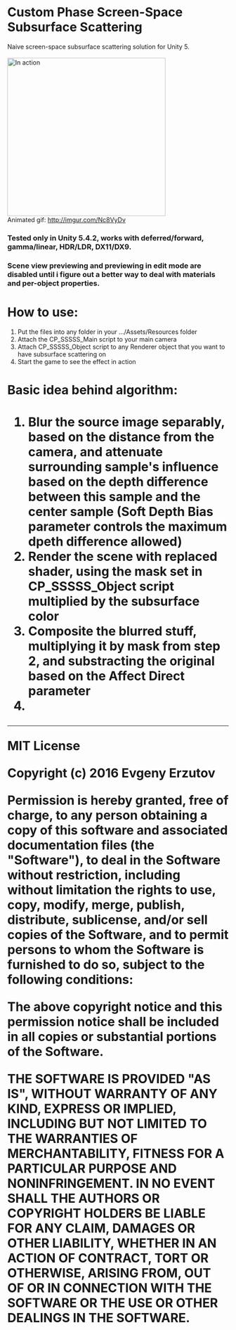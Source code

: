 # Custom Phase Screen-Space Subsurface Scattering
Naive screen-space subsurface scattering solution for Unity 5.<br><br>
<img src="http://customphase.ru/download/img/CP_SSSSS_1.PNG" alt="In action" width="360"/> <br>
Animated gif: http://imgur.com/Nc8VyDv

<h3>Tested only in Unity 5.4.2, works with deferred/forward, gamma/linear, HDR/LDR, DX11/DX9.</h3>
<h3>Scene view previewing and previewing in edit mode are disabled until i figure out a better way to deal with materials and per-object properties.</h3>

<h1>How to use:</h1>
<ol>
<li>Put the files into any folder in your .../Assets/Resources folder</li>
<li>Attach the CP_SSSSS_Main script to your main camera</li>
<li>Attach CP_SSSSS_Object script to any Renderer object that you want to have subsurface scattering on</li>
<li>Start the game to see the effect in action</li>
</ol>

<h1>Basic idea behind algorithm:<h1>
<ol>
<li>Blur the source image separably, based on the distance from the camera, and attenuate surrounding sample's influence based on the depth difference between this sample and the center sample (Soft Depth Bias parameter controls the maximum dpeth difference allowed)</li>
<li>Render the scene with replaced shader, using the mask set in CP_SSSSS_Object script multiplied by the subsurface color</li>
<li>Composite the blurred stuff, multiplying it by mask from step 2, and substracting the original based on the Affect Direct parameter<li>
</ol>

<hr>
MIT License

Copyright (c) 2016 Evgeny Erzutov

Permission is hereby granted, free of charge, to any person obtaining a copy
of this software and associated documentation files (the "Software"), to deal
in the Software without restriction, including without limitation the rights
to use, copy, modify, merge, publish, distribute, sublicense, and/or sell
copies of the Software, and to permit persons to whom the Software is
furnished to do so, subject to the following conditions:

The above copyright notice and this permission notice shall be included in all
copies or substantial portions of the Software.

THE SOFTWARE IS PROVIDED "AS IS", WITHOUT WARRANTY OF ANY KIND, EXPRESS OR
IMPLIED, INCLUDING BUT NOT LIMITED TO THE WARRANTIES OF MERCHANTABILITY,
FITNESS FOR A PARTICULAR PURPOSE AND NONINFRINGEMENT. IN NO EVENT SHALL THE
AUTHORS OR COPYRIGHT HOLDERS BE LIABLE FOR ANY CLAIM, DAMAGES OR OTHER
LIABILITY, WHETHER IN AN ACTION OF CONTRACT, TORT OR OTHERWISE, ARISING FROM,
OUT OF OR IN CONNECTION WITH THE SOFTWARE OR THE USE OR OTHER DEALINGS IN THE
SOFTWARE.
